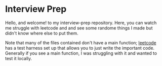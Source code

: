 # Interview Prep
Hello, and welcome! to my interview-prep repository.
Here, you can watch me struggle with leetcode and and see some randome things I made but didn't know where else to put them.  

Note that many of the files contained don't have a main function; [leetcode](leetcode.com/problems) has a test harness set up that allows you to just write the important code. Generally if you see a main function, I was struggling with it and wanted to test it locally. 